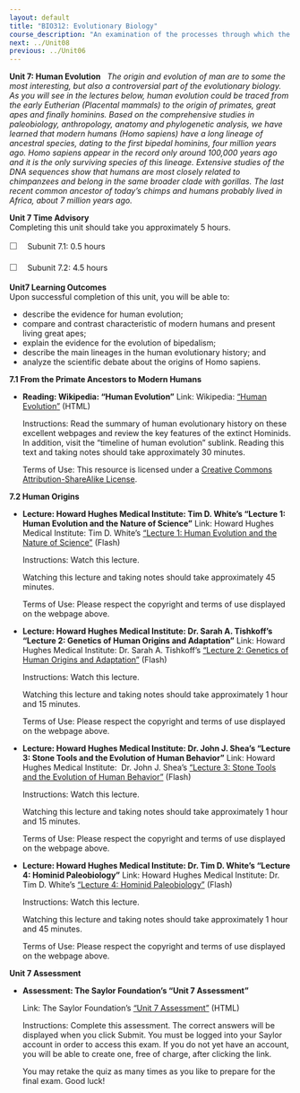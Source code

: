 ```yaml
---
layout: default
title: "BIO312: Evolutionary Biology"
course_description: "An examination of the processes through which the current forms of life have arisen. Topics include: the mechanisms of evolution, measures of evolutionary change, current framings of evolutionary changes (e.g. Game Theory), and phylogenies."
next: ../Unit08
previous: ../Unit06
---
```

**Unit 7: Human Evolution** <span id="7"></span> 
*The origin and evolution of man are to some the most interesting, but
also a controversial part of the evolutionary biology. As you will see
in the lectures below, human evolution could be traced from the early
Eutherian (Placental mammals) to the origin of primates, great apes and
finally hominins. Based on the comprehensive studies in paleobiology,
anthropology, anatomy and phylogenetic analysis, we have learned that
modern humans (Homo sapiens) have a long lineage of ancestral species,
dating to the first bipedal hominins, four million years ago. Homo
sapiens appear in the record only around 100,000 years ago and it is the
only surviving species of this lineage. Extensive studies of the DNA
sequences show that humans are most closely related to chimpanzees and
belong in the same broader clade with gorillas. The last recent common
ancestor of today’s chimps and humans probably lived in Africa, about 7
million years ago.*

**Unit 7 Time Advisory**  
Completing this unit should take you approximately 5 hours.  
  
 <span
style="color: rgb(85, 85, 85); font-family: 'Myriad Pro', 'Gill Sans', 'Gill Sans MT', Calibri, sans-serif; font-size: 16px; line-height: 24px;">☐
   </span>Subunit 7.1: 0.5 hours  
  
 <span
style="color: rgb(85, 85, 85); font-family: 'Myriad Pro', 'Gill Sans', 'Gill Sans MT', Calibri, sans-serif; font-size: 16px; line-height: 24px;">☐
   </span>Subunit 7.2: 4.5 hours

**Unit7 Learning Outcomes**  
Upon successful completion of this unit, you will be able to:
-   describe the evidence for human evolution;
-   compare and contrast characteristic of modern humans and present
    living great apes;
-   explain the evidence for the evolution of bipedalism;
-   describe the main lineages in the human evolutionary history; and
-   analyze the scientific debate about the origins of Homo sapiens.

**7.1 From the Primate Ancestors to Modern Humans** <span
id="7.1"></span> 
-   **Reading: Wikipedia: “Human Evolution”**
    Link: Wikipedia:
    [“](http://en.wikipedia.org/wiki/Human_evolution)[Human
    Evolution](http://en.wikipedia.org/wiki/Human_evolution)[”](http://en.wikipedia.org/wiki/Human_evolution) (HTML)  
      
     Instructions: Read the summary of human evolutionary history on
    these excellent webpages and review the key features of the extinct
    Hominids. In addition, visit the “timeline of human evolution”
    sublink. Reading this text and taking notes should take
    approximately 30 minutes.  
      
     Terms of Use: This resource is licensed under a [Creative Commons
    Attribution-ShareAlike
    License](http://creativecommons.org/licenses/by-sa/3.0/).

**7.2 Human Origins** <span id="7.2"></span> 
-   **Lecture: Howard Hughes Medical Institute: Tim D. White’s “Lecture
    1: Human Evolution and the Nature of Science”**
    Link: Howard Hughes Medical Institute: Tim D. White’s
    [“](http://media.hhmi.org/hl/11Lect1.html)[Lecture 1: Human
    Evolution and the Nature of
    Science](http://media.hhmi.org/hl/11Lect1.html)[”](http://media.hhmi.org/hl/11Lect1.html) (Flash)  
      
     Instructions: Watch this lecture.  
      
     Watching this lecture and taking notes should take approximately 45
    minutes.  
      
     Terms of Use: Please respect the copyright and terms of use
    displayed on the webpage above.

-   **Lecture: Howard Hughes Medical Institute: Dr. Sarah A. Tishkoff’s
    “Lecture 2: Genetics of Human Origins and Adaptation”**
    Link: Howard Hughes Medical Institute: Dr. Sarah A. Tishkoff’s
    [“](http://media.hhmi.org/hl/11Lect2.html)[Lecture 2: Genetics of
    Human Origins and
    Adaptation](http://media.hhmi.org/hl/11Lect2.html)[”](http://media.hhmi.org/hl/11Lect2.html) (Flash)  
      
     Instructions: Watch this lecture.  
      
     Watching this lecture and taking notes should take approximately 1
    hour and 15 minutes.  
      
     Terms of Use: Please respect the copyright and terms of use
    displayed on the webpage above.

-   **Lecture: Howard Hughes Medical Institute: Dr. John J. Shea’s
    “Lecture 3: Stone Tools and the Evolution of Human Behavior”**
    Link: Howard Hughes Medical Institute:  Dr. John J. Shea’s
    [“](http://media.hhmi.org/hl/11Lect3.html)[Lecture 3: Stone Tools
    and the Evolution of Human
    Behavior](http://media.hhmi.org/hl/11Lect3.html)[”](http://media.hhmi.org/hl/11Lect3.html) (Flash)  
      
     Instructions: Watch this lecture.  
      
     Watching this lecture and taking notes should take approximately 1
    hour and 15 minutes.  
      
     Terms of Use: Please respect the copyright and terms of use
    displayed on the webpage above.

-   **Lecture: Howard Hughes Medical Institute: Dr. Tim D. White’s
    “Lecture 4: Hominid Paleobiology”**
    Link: Howard Hughes Medical Institute: Dr. Tim D. White’s
    [“](http://media.hhmi.org/hl/11Lect4.html)[Lecture 4: Hominid
    Paleobiology](http://media.hhmi.org/hl/11Lect4.html)[”](http://media.hhmi.org/hl/11Lect4.html) (Flash)  
      
     Instructions: Watch this lecture.  
      
     Watching this lecture and taking notes should take approximately 1
    hour and 45 minutes.  
      
     Terms of Use: Please respect the copyright and terms of use
    displayed on the webpage above.

**Unit 7 Assessment** <span id="7.3"></span> 
-   **Assessment: The Saylor Foundation’s “Unit 7 Assessment”**

    Link: The Saylor Foundation’s [“Unit 7
    Assessment”](http://school.saylor.org/mod/quiz/view.php?id=1576)
    (HTML)

    Instructions: Complete this assessment. The correct answers will be
    displayed when you click Submit. You must be logged into your Saylor
    account in order to access this exam. If you do not yet have an
    account, you will be able to create one, free of charge, after
    clicking the link.

    You may retake the quiz as many times as you like to prepare for the
    final exam. Good luck!


